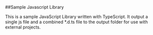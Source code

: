 ##Sample Javascript Library

This is a sample JavaScript Library written with TypeScript.  It output a single js file and a combined *.d.ts file to the output folder for use with external projects. 